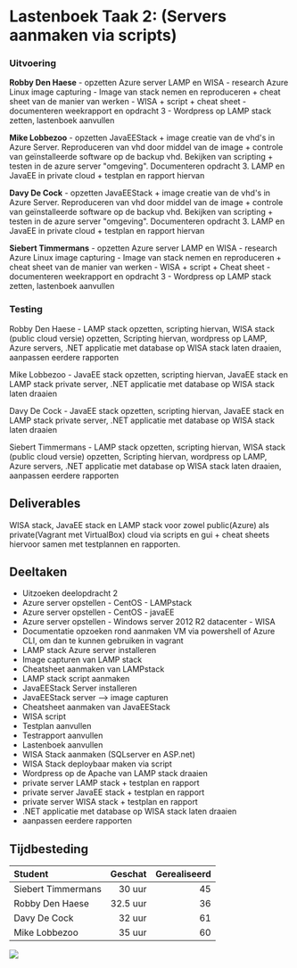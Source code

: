 # Lastenboek Taak 2: (Servers aanmaken via scripts)

### Uitvoering ###
**Robby Den Haese** - opzetten Azure server LAMP en WISA - research Azure Linux image capturing - Image van stack nemen en reproduceren + cheat sheet van de manier van werken - WISA + script + cheat sheet - documenteren weekrapport en opdracht 3 - Wordpress op LAMP stack zetten, lastenboek aanvullen

**Mike Lobbezoo** - opzetten JavaEEStack + image creatie van de vhd's in Azure Server. Reproduceren van vhd door middel van de image + controle van geïnstalleerde software op de backup vhd. Bekijken van scripting + testen in de azure server "omgeving". Documenteren opdracht 3. LAMP en JavaEE in private cloud + testplan en rapport hiervan

**Davy De Cock** - opzetten JavaEEStack + image creatie van de vhd's in Azure Server. Reproduceren van vhd door middel van de image + controle van geïnstalleerde software op de backup vhd. Bekijken van scripting + testen in de azure server "omgeving". Documenteren opdracht 3. LAMP en JavaEE in private cloud + testplan en rapport hiervan

**Siebert Timmermans** - opzetten Azure server LAMP en WISA - research Azure Linux image capturing - Image van stack nemen en reproduceren + cheat sheet van de manier van werken - WISA + script + Cheat sheet - documenteren weekrapport en opdracht 3 - Wordpress op LAMP stack zetten, lastenboek aanvullen

### Testing ###
Robby Den Haese - LAMP stack opzetten, scripting hiervan, WISA stack (public cloud versie) opzetten, Scripting hiervan, wordpress op LAMP, Azure servers, .NET applicatie met database op WISA stack laten draaien, aanpassen eerdere rapporten

Mike Lobbezoo - JavaEE stack opzetten, scripting hiervan, JavaEE stack en LAMP stack private server, .NET applicatie met database op WISA stack laten draaien

Davy De Cock - JavaEE stack opzetten, scripting hiervan, JavaEE stack en LAMP stack private server, .NET applicatie met database op WISA stack laten draaien

Siebert Timmermans - LAMP stack opzetten, scripting hiervan, WISA stack (public cloud versie) opzetten, Scripting hiervan, wordpress op LAMP, Azure servers, .NET applicatie met database op WISA stack laten draaien, aanpassen eerdere rapporten

## Deliverables

WISA stack, JavaEE stack en LAMP stack voor zowel public(Azure) als private(Vagrant met VirtualBox) cloud via scripts en gui + cheat sheets hiervoor samen met testplannen en rapporten.

## Deeltaken

- Uitzoeken deelopdracht 2
- Azure server opstellen - CentOS - LAMPstack
- Azure server opstellen - CentOS - javaEE
- Azure server opstellen - Windows server 2012 R2 datacenter - WISA
- Documentatie opzoeken rond aanmaken VM via powershell of Azure CLI, om dan te kunnen gebruiken in vagrant
- LAMP stack Azure server installeren
- Image capturen van LAMP stack
- Cheatsheet aanmaken van LAMPstack
- LAMP stack script aanmaken
- JavaEEStack Server installeren
- JavaEEStack server --> image capturen
- Cheatsheet aanmaken van JavaEEStack
- WISA script 
- Testplan aanvullen
- Testrapport aanvullen
- Lastenboek aanvullen
- WISA Stack aanmaken (SQLserver en ASP.net)
- WISA Stack deploybaar maken via script
- Wordpress op de Apache van LAMP stack draaien
- private server LAMP stack + testplan en rapport
- private server JavaEE stack + testplan en rapport
- private server WISA stack + testplan en rapport
- .NET applicatie met database op WISA stack laten draaien
- aanpassen eerdere rapporten


## Tijdbesteding

| Student  | Geschat | Gerealiseerd |
| :---     |    ---: |         ---: |
| Siebert Timmermans |    30 uur     |     45      |
| Robby Den Haese|     32.5 uur   |       36       |
| Davy De Cock |     32 uur    |      61       |
| Mike Lobbezoo |    35 uur     |       60      |

![](https://i.gyazo.com/14080ced0c4ff5371aa729385ab47257.png)
